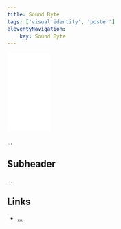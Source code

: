```yaml
---
title: Sound Byte
tags: ['visual identity', 'poster']
eleventyNavigation:
	key: Sound Byte
---
```


![image](/img/Emblem_White_100px.png)

...

## Subheader

...

## Links
- [...]()